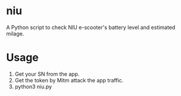 # niu
A Python script to check NIU e-scooter's battery level and estimated milage.

# Usage
1. Get your SN from the app.
2. Get the token by Mitm attack the app traffic.
3. python3 niu.py
